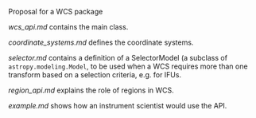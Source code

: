 Proposal for a WCS package

*wcs_api.md* contains the main class.

*coordinate_systems.md* defines the coordinate systems.

*selector.md* contains a definition of a SelectorModel (a subclass of `astropy.modeling.Model`, to be used when a WCS requires more than one transform based on a selection criteria, e.g. for IFUs.

*region_api.md* explains the role of regions in WCS.

*example.md* shows how an instrument scientist would use the API.
